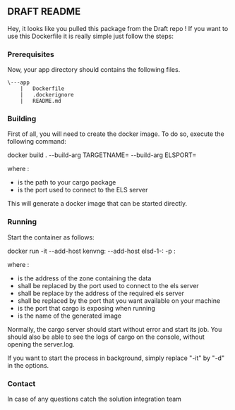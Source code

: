 ## DRAFT README

 Hey, it looks like you pulled this package from the Draft repo !
 If you want to use this Dockerfile it is really simple just follow the steps:

 ### Prerequisites

 Now, your app directory should contains the following files.

 ```
 \---app
     |   Dockerfile
     |   .dockerignore
     |   README.md
```

 ### Building

 First of all, you will need to create the docker image. To do so, execute
 the following command:

 docker build . --build-arg TARGETNAME=<cargopackage> --build-arg ELSPORT=<elsport>

 where :
 - <cargopackage> is the path to your cargo package
 - <elsport> is the port used to connect to the ELS server

 This will generate a docker image that can be started directly.

 ### Running

Start the container as follows:

docker run -it --add-host kenvng:<kenvng> --add-host elsd-1-<elsport>:<elsserver> -p <exposedport>:<cargoport> <imagename>

where :
- <kenvng> is the address of the zone containing the data
- <elsport> shall be replaced by the port used to connect to the els server
- <elsserver> shall be replace by the address of the required els server
- <exposedport> shall be replaced by the port that you want available on your machine
- <cargoport> is the port that cargo is exposing when running
- <imagename> is the name of the generated image

Normally, the cargo server should start without error and start its job. You
should also be able to see the logs of cargo on the console, without opening
the server.log.

If you want to start the process in background, simply replace "-it" by "-d" in
the options.

 ### Contact

 In case of any questions catch the solution integration team
